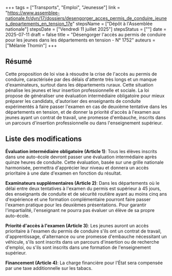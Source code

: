 +++
tags = ["Transports", "Emploi", "Jeunesse"]
link = "https://www.assemblee-nationale.fr/dyn/17/dossiers/desengorger_acces_permis_de_conduire_jeunes_departements_en_tension_17e"
stepsName = ["Dépôt à l'Assemblée nationale"]
stepsDate = ["Vendredi 11 juillet 2025"]
stepsStatus = [""]
date = 2025-07-11
draft = false
title = "Désengorger l'accès au permis de conduire pour les jeunes dans les départements en tension - N° 1752"
auteurs = ["Mélanie Thomin"]
+++

## Résumé

Cette proposition de loi vise à résoudre la crise de l'accès au permis de conduire, caractérisée par des délais d'attente très longs et un manque d'examinateurs, surtout dans les départements ruraux. Cette situation pénalise les jeunes et leur insertion professionnelle et sociale. La loi propose de généraliser une évaluation intermédiaire obligatoire pour mieux préparer les candidats, d'autoriser des enseignants de conduite expérimentés à faire passer l'examen en cas de deuxième tentative dans les départements en tension, et de donner la priorité d'accès à l'examen aux jeunes ayant un contrat de travail, une promesse d'embauche, inscrits dans un parcours d'insertion professionnelle ou dans l'enseignement supérieur.

## Liste des modifications

**Évaluation intermédiaire obligatoire (Article 1)**: Tous les élèves inscrits dans une auto-école devront passer une évaluation intermédiaire après quinze heures de conduite. Cette évaluation, basée sur une grille nationale harmonisée, permettra d'apprécier leur niveau et donnera un accès prioritaire à une date d'examen en fonction du résultat.

**Examinateurs supplémentaires (Article 2)**: Dans les départements où le délai entre deux tentatives à l'examen du permis est supérieur à 45 jours, des enseignants de conduite et de sécurité routière ayant au moins cinq ans d'expérience et une formation complémentaire pourront faire passer l'examen pratique pour les deuxièmes présentations. Pour garantir l'impartialité, l'enseignant ne pourra pas évaluer un élève de sa propre auto-école.

**Priorité d'accès à l'examen (Article 3)**: Les jeunes auront un accès prioritaire à l'examen du permis de conduire s'ils ont un contrat de travail, d'apprentissage, d'alternance ou une promesse d'embauche nécessitant un véhicule, s'ils sont inscrits dans un parcours d'insertion ou de recherche d'emploi, ou s'ils sont inscrits dans une formation de l'enseignement supérieur.

**Financement (Article 4)**: La charge financière pour l'État sera compensée par une taxe additionnelle sur les tabacs.
